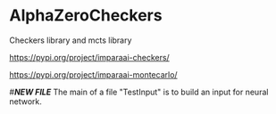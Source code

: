 # AlphaZeroCheckers
Checkers library and mcts library

https://pypi.org/project/imparaai-checkers/

https://pypi.org/project/imparaai-montecarlo/

#***NEW FILE*** 
The main of a file "TestInput" is to build an input for neural network.
